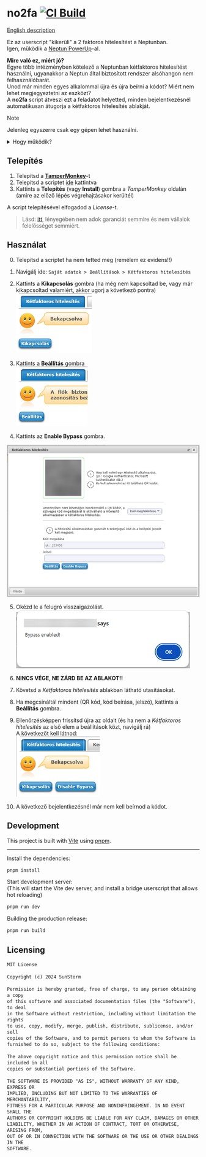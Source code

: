 # no2fa [![CI Build](https://github.com/MrExplode/no2fa/actions/workflows/check.yml/badge.svg)](https://github.com/MrExplode/no2fa/actions/workflows/check.yml)

[English description](https://github.com/MrExplode/no2fa/blob/6039c3edd50082ae893ffc4e33097577c37f4021/README.md)

Ez az userscript "kikerüli" a 2 faktoros hitelesítést a Neptunban.  
Igen, működik a [Neptun PowerUp](https://github.com/solymosi/npu)-al.

**Mire való ez, miért jó?**  
Egyre több intézményben kötelező a Neptunban kétfaktoros hitelesítést használni, ugyanakkor a Neptun által biztosított rendszer alsóhangon nem felhasználóbarát.  
Unod már minden egyes alkalommal újra és újra beírni a kódot? Miért nem lehet megjegyeztetni az eszközt?  
A **no2fa** script átveszi ezt a feladatot helyetted, minden bejelentkezésnél automatikusan átugorja a kétfaktoros hitelesítés ablakját.

> [!NOTE]  
> Jelenleg egyszerre csak egy gépen lehet használni.

<details>
<summary>Hogy működik?</summary>
A script lementi a 2fa beállításakor a TOTP secret keyt, majd bejelentkezéskor kiszámolja az aktuális kódot, beírja a mezőbe és rákattint a bejelentkezés gombra.<br>
Ezzel felhasználói élmény szempontjából "kikerültük" a 2fa-t.
</details>

## Telepítés
1. Telepítsd a  [**TamperMonkey**](https://www.tampermonkey.net/)-t
2. Telepítsd a scriptet [ide](https://github.com/MrExplode/no2fa/releases/latest/download/no2fa.user.js) kattintva
3. Kattints a **Telepítés** (vagy **Install**) gombra a *TamperMonkey* oldalán (amire az előző lépés végrehajtásakor kerültél)

A script telepítésével elfogadod a *License*-t.  
> Lásd: [itt](#licensing), lényegében nem adok garanciát semmire és nem vállalok felelősséget semmiért.

## Használat
0. Telepítsd a scriptet ha nem tetted meg (remélem ez evidens!!)

1. Navigálj ide: `Saját adatok > Beállítások > Kétfaktoros hitelesítés`

2. Kattints a **Kikapcsolás** gombra (ha még nem kapcsoltad be, vagy már kikapcsoltad valamiért, akkor ugorj a következő pontra)  
![](docs/1.png)

3. Kattints a **Beállítás** gombra  
![](docs/2.png)

4. Kattints az **Enable Bypass** gombra.  
<img src="docs/3.png"  width="550"/>

5. Okézd le a felugró visszaigazolást.  
![](docs/4.png)

6. **NINCS VÉGE, NE ZÁRD BE AZ ABLAKOT!!**
7. Követsd a *Kétfaktoros hitelesítés* ablakban látható utasításokat.
8. Ha megcsináltál mindent (QR kód, kód beírása, jelszó), kattints a **Beállítás** gombra.
9. Ellenőrzésképpen frissítsd újra az oldalt (és ha nem a *Kétfaktoros hitelesítés* az első elem a beállítások közt, navigálj rá)  
A következőt kell látnod:  
![](docs/5.png)

10. A következő bejelentkezésnél már nem kell beírnod a kódot.

## Development
This project is built with [Vite](https://vitejs.dev/) using [pnpm](https://pnpm.io/).   

---
Install the dependencies:
```bash
pnpm install
```
Start development server:  
(This will start the Vite dev server, and install a bridge userscript that allows hot reloading)
```bash
pnpm run dev
```
Building the production release:
```bash
pnpm run build
```

## Licensing
```
MIT License

Copyright (c) 2024 SunStorm

Permission is hereby granted, free of charge, to any person obtaining a copy
of this software and associated documentation files (the "Software"), to deal
in the Software without restriction, including without limitation the rights
to use, copy, modify, merge, publish, distribute, sublicense, and/or sell
copies of the Software, and to permit persons to whom the Software is
furnished to do so, subject to the following conditions:

The above copyright notice and this permission notice shall be included in all
copies or substantial portions of the Software.

THE SOFTWARE IS PROVIDED "AS IS", WITHOUT WARRANTY OF ANY KIND, EXPRESS OR
IMPLIED, INCLUDING BUT NOT LIMITED TO THE WARRANTIES OF MERCHANTABILITY,
FITNESS FOR A PARTICULAR PURPOSE AND NONINFRINGEMENT. IN NO EVENT SHALL THE
AUTHORS OR COPYRIGHT HOLDERS BE LIABLE FOR ANY CLAIM, DAMAGES OR OTHER
LIABILITY, WHETHER IN AN ACTION OF CONTRACT, TORT OR OTHERWISE, ARISING FROM,
OUT OF OR IN CONNECTION WITH THE SOFTWARE OR THE USE OR OTHER DEALINGS IN THE
SOFTWARE.
```